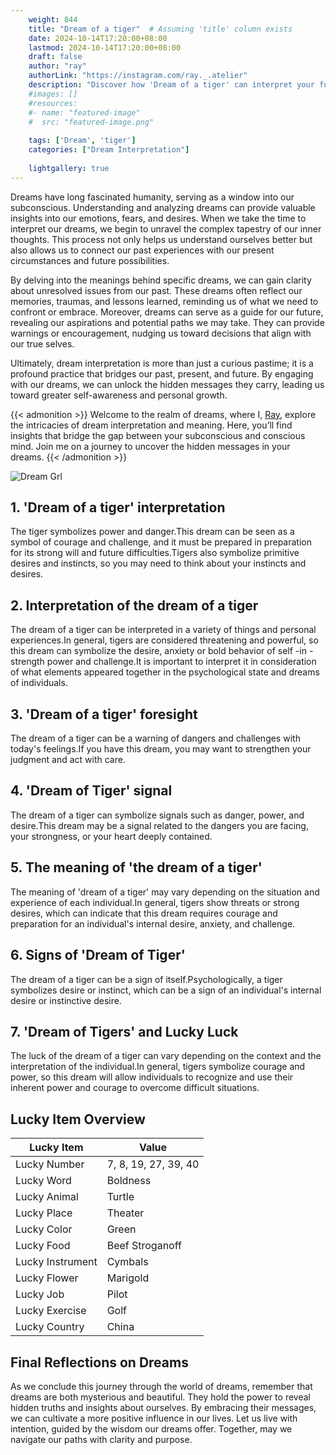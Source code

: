 ```yaml
---
    weight: 844
    title: "Dream of a tiger"  # Assuming 'title' column exists
    date: 2024-10-14T17:20:00+08:00
    lastmod: 2024-10-14T17:20:00+08:00
    draft: false
    author: "ray"
    authorLink: "https://instagram.com/ray._.atelier"
    description: "Discover how 'Dream of a tiger' can interpret your future and uncover its significant meanings in your life."
    #images: []
    #resources:
    #- name: "featured-image"
    #  src: "featured-image.png"
    
    tags: ['Dream', 'tiger']
    categories: ["Dream Interpretation"]
    
    lightgallery: true
---
```

    
Dreams have long fascinated humanity, serving as a window into our subconscious. Understanding and analyzing dreams can provide valuable insights into our emotions, fears, and desires. When we take the time to interpret our dreams, we begin to unravel the complex tapestry of our inner thoughts. This process not only helps us understand ourselves better but also allows us to connect our past experiences with our present circumstances and future possibilities.

By delving into the meanings behind specific dreams, we can gain clarity about unresolved issues from our past. These dreams often reflect our memories, traumas, and lessons learned, reminding us of what we need to confront or embrace. Moreover, dreams can serve as a guide for our future, revealing our aspirations and potential paths we may take. They can provide warnings or encouragement, nudging us toward decisions that align with our true selves.

Ultimately, dream interpretation is more than just a curious pastime; it is a profound practice that bridges our past, present, and future. By engaging with our dreams, we can unlock the hidden messages they carry, leading us toward greater self-awareness and personal growth.

{{< admonition >}}
Welcome to the realm of dreams, where I, [Ray](https://instagram.com/ray._.atelier), explore the intricacies of dream interpretation and meaning. Here, you’ll find insights that bridge the gap between your subconscious and conscious mind. Join me on a journey to uncover the hidden messages in your dreams.
{{< /admonition >}}

![Dream Grl](https://cdn.pixabay.com/photo/2017/11/02/03/35/gothic-2910057_1280.jpg "Dream Grl")

## 1. 'Dream of a tiger' interpretation
The tiger symbolizes power and danger.This dream can be seen as a symbol of courage and challenge, and it must be prepared in preparation for its strong will and future difficulties.Tigers also symbolize primitive desires and instincts, so you may need to think about your instincts and desires.

## 2. Interpretation of the dream of a tiger
The dream of a tiger can be interpreted in a variety of things and personal experiences.In general, tigers are considered threatening and powerful, so this dream can symbolize the desire, anxiety or bold behavior of self -in -strength power and challenge.It is important to interpret it in consideration of what elements appeared together in the psychological state and dreams of individuals.

## 3. 'Dream of a tiger' foresight
The dream of a tiger can be a warning of dangers and challenges with today's feelings.If you have this dream, you may want to strengthen your judgment and act with care.

## 4. 'Dream of Tiger' signal
The dream of a tiger can symbolize signals such as danger, power, and desire.This dream may be a signal related to the dangers you are facing, your strongness, or your heart deeply contained.

## 5. The meaning of 'the dream of a tiger'
The meaning of 'dream of a tiger' may vary depending on the situation and experience of each individual.In general, tigers show threats or strong desires, which can indicate that this dream requires courage and preparation for an individual's internal desire, anxiety, and challenge.

## 6. Signs of 'Dream of Tiger'
The dream of a tiger can be a sign of itself.Psychologically, a tiger symbolizes desire or instinct, which can be a sign of an individual's internal desire or instinctive desire.

## 7. 'Dream of Tigers' and Lucky Luck
The luck of the dream of a tiger can vary depending on the context and the interpretation of the individual.In general, tigers symbolize courage and power, so this dream will allow individuals to recognize and use their inherent power and courage to overcome difficult situations.

## Lucky Item Overview
| Lucky Item          | Value              |
|---------------|--------------------|
| Lucky Number        | 7, 8, 19, 27, 39, 40  |
| Lucky Word          | Boldness |
| Lucky Animal        | Turtle |
| Lucky Place         | Theater     |
| Lucky Color         | Green     |
| Lucky Food          | Beef Stroganoff      |
| Lucky Instrument    | Cymbals |
| Lucky Flower        | Marigold    |
| Lucky Job           | Pilot       |
| Lucky Exercise      | Golf  |
| Lucky Country       | China    |


##  Final Reflections on Dreams

As we conclude this journey through the world of dreams, remember that dreams are both mysterious and beautiful. They hold the power to reveal hidden truths and insights about ourselves. By embracing their messages, we can cultivate a more positive influence in our lives. Let us live with intention, guided by the wisdom our dreams offer. Together, may we navigate our paths with clarity and purpose.
